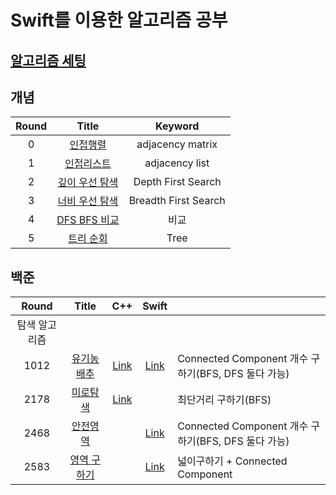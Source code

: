 # Swift를 이용한 알고리즘 공부 


## [알고리즘 세팅](https://github.com/indextrown/Algorithm/tree/main/0.%20알고리즘%20개념공부)


## 개념

| Round |                            Title                             |       Keyword        |
| :---: | :----------------------------------------------------------: | :------------------: |
|   0   | [인접행렬](https://github.com/indextrown/Algorithm/blob/main/0.%20알고리즘%20개념공부/2주차/2025-02-17-[알고리즘]%20인접행렬.md) |   adjacency matrix   |
|   1   | [인접리스트](https://github.com/indextrown/Algorithm/blob/main/0.%20알고리즘%20개념공부/2주차/2025-02-17-[알고리즘]%20인접리스트.md) |    adjacency list    |
|   2   | [깊이 우선 탐색](https://github.com/indextrown/Algorithm/blob/main/0.%20알고리즘%20개념공부/2주차/2025-02-17-[알고리즘]%20깊이%20우선%20탐색%20개념.md) |  Depth First Search  |
|   3   | [너비 우선 탐색](https://github.com/indextrown/Algorithm/blob/main/0.%20알고리즘%20개념공부/2주차/2025-02-17-[알고리즘]%20너비%20우선%20탐색%20개념.md) | Breadth First Search |
|   4   | [DFS BFS 비교](https://github.com/indextrown/Algorithm/blob/main/0.%20알고리즘%20개념공부/2주차/2025-04-15-[알고리즘]%20DFS%20BFS%20비교%20copy.md) |         비교         |
|   5   | [트리 순회](https://github.com/indextrown/Algorithm/blob/main/0.%20알고리즘%20개념공부/2주차/2025-04-15-[알고리즘]%20트리%20순회.md) |         Tree         |



## 백준

|     Round     |                        Title                        |                             C++                              |                            Swift                             |                                                     |
| :-----------: | :-------------------------------------------------: | :----------------------------------------------------------: | :----------------------------------------------------------: | --------------------------------------------------- |
| 탐색 알고리즘 |                                                     |                                                              |                                                              |                                                     |
|     1012      | [유기농 배추](https://www.acmicpc.net/problem/1012) | [Link](https://github.com/indextrown/Algorithm/blob/main/0.%20알고리즘%20개념공부/2주차/09.%20예제문제/1.%201012-유기농%20배추/main.cpp) | [Link](https://github.com/indextrown/Algorithm/blob/main/0.%20알고리즘%20개념공부/2주차/09.%20예제문제/1.%201012-유기농%20배추/main.swift) | Connected Component 개수 구하기(BFS, DFS 둘다 가능) |
|     2178      |  [미로탐색](https://www.acmicpc.net/problem/2178)   | [Link](https://github.com/indextrown/Algorithm/blob/main/0.%20알고리즘%20개념공부/2주차/09.%20예제문제/2.%202178-미로탐색/2178-미로탐색.cpp) |                                                              | 최단거리 구하기(BFS)                                |
|     2468      |  [안전영역](https://www.acmicpc.net/problem/2468)   |                                                              | [Link](https://github.com/indextrown/Algorithm/blob/main/0.%20알고리즘%20개념공부/2주차/09.%20예제문제/3.%202468-안전영역/main.swift) | Connected Component 개수 구하기(BFS, DFS 둘다 가능) |
|     2583      | [영역 구하기](https://www.acmicpc.net/problem/2583) |                                                              | [Link](https://github.com/indextrown/Algorithm/blob/main/0.%20알고리즘%20개념공부/2주차/09.%20예제문제/4.%20%202178-영역%20구하기/main.swift) | 넓이구하기 + Connected Component                    |


